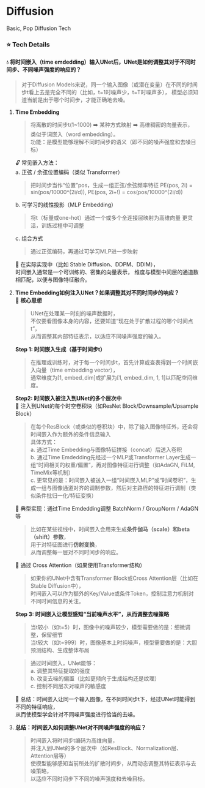 # Diffusion
Basic, Pop Diffusion Tech

### :star: Tech Details
#### :droplet: 将时间嵌入（time emdedding）输入UNet后，UNet是如何调整其对于不同时间步、不同噪声强度的响应的？
> 对于Diffusion Models来说，同一个输入图像（或潜在变量）在不同的时间步t看上去是完全不同的（比如，t=1时噪声少，t=T时噪声多），
> 模型必须知道当前是出于哪个时间步，才能正确地去噪。

1. **Time Embedding**
   > 将离散的时间步t(1~1000) :arrow_right: 某种方式映射 :arrow_right: 高维稠密的向量表示，\
   > 类似于词嵌入（word embedding）。\
   > 功能：是模型能够理解不同时间步的语义（即不同的噪声强度和去噪目标）
   
   :unlock: 常见嵌入方法：\
   a. 正弦 / 余弦位置编码（类似 Transformer）
      > 把时间步当作“位置”pos，生成一组正弦/余弦频率特征
      > PE(pos, 2i) = sin(pos/10000^(2i/d)),
      > PE(pos, 2i+!) = cos(pos/10000^(2i/d))
      
   b. 可学习的线性投影（MLP Embedding）
      > 将t（标量或one-hot）通过一个或多个全连接层映射为高维向量
      > 更灵活，训练过程中可调整
      
   c. 组合方式
      > 通过正弦编码，再通过可学习MLP进一步映射

   :wrench: 在实际实现中（比如 Stable Diffusion、DDPM、DDIM），  
   时间嵌入通常是一个可训练的、密集的向量表示，
   维度与模型中间层的通道数相匹配，以便与图像特征融合。
   
2. **Time Embedding如何注入UNet？如果调整其对不同时间步的响应？**  
   :dart: **核心思想**
   > UNet在处理某一时刻的噪声数据时，  
   > 不仅要看图像本身的内容，还要知道“现在处于扩散过程的哪个时间点t”，   
   > 从而调整其内部特征表示，以适应不同噪声强度的输入。
   
   **Step 1: 时间嵌入生成（基于时间步t）**  
   > 在推理或训练时，对于每一个时间步t，首先计算或查表得到一个时间嵌入向量（time embedding vector），  
   > 通常维度为[1, embed_dim]或扩展为[1, embed_dim, 1, 1]以匹配空间维度。

   **Step2: 时间嵌入被注入到UNet的多个层次中**  
   :stars: 注入到UNet的每个时空卷积块（如ResNet Block/Downsample/Upsample Block）
   > 在每个ResBlock（或类似的卷积块）中，除了输入图像特征外，还会将时间嵌入作为额外的条件信息输入  
   > 具体方式：  
   > a. 通过Time Embedding与图像特征拼接（concat）后送入卷积  
   > b. 通过Time Emdedding先经过一个MLP或Transformer Layer生成一组“时间相关的权重/偏置”，再对图像特征进行调整（如AdaGN, FiLM, TimeMix等机制）  
   > c. 更常见的是：时间嵌入被送入一组“时间嵌入MLP”或“时间卷积”，生成一组与图像通道对齐的调制参数，然后对主路径的特征进行调制（类似条件批归一化/特征变换）  
   
   :stars: 典型实现：通过Time Emdedding调整 BatchNorm / GroupNorm / AdaGN 等
   > 比如在某些视线中，时间嵌入会用来生成**条件伽马（scale）和beta（shift）参数**，  
   > 用于对特征图进行**仿射变换**，  
   > 从而调整每一层对不同时间步的响应。

   :stars: 通过 Cross Attention（如果使用Transformer结构）
   > 如果你的UNet中含有Transformer Block或Cross Attention层（比如在Stable Diffusion中），  
   > 时间嵌入可以作为额外的Key/Value或条件Token，控制注意力机制对不同时间信息的关注。

   **Step 3: 时间嵌入让模型感知“当前噪声水平”，从而调整去噪策略**
   > 当t较小（如t=5）时，图像中的噪声较少，模型需要做的是：细微调整，保留细节  
   > 当t较大（如t=999）时，图像基本上时纯噪声，模型需要做的是：大胆预测结构、生成整体布局  
   
   > 通过时间嵌入，UNet能够：  
   > a. 调整其特征提取的强度  
   > b. 改变去噪的偏置（比如更倾向于生成结构还是纹理）  
   > c. 控制不同层次对噪声的敏感度  

   :page_with_curl: 总结：时间嵌入让同一个输入图像，在不同时间步t下，经过UNet时能得到不同的特征响应，  
   从而使模型学会针对不同噪声强度进行恰当的去噪。  
   
3. **总结：时间嵌入如何调整UNet对不同噪声强度的响应？**
   > 时间嵌入将时间步t编码为高维向量，  
   > 并注入到UNet的多个层次中（如ResBlock、Normalization层、Attention层等）  
   > 使模型能够感知当前所处的扩散时间步，从而动态调整其特征表示与去噪策略，    
   > 以适应不同时间步下不同的噪声强度和去噪目标。  
   

